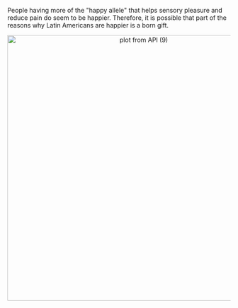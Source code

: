 People having more of the "happy allele" that helps sensory pleasure and reduce pain do seem to be happier. Therefore, it is possible that part of the reasons why Latin Americans are happier is a born gift.
<div>
    <a href="https://plot.ly/~wyr211/130/?share_key=Jxcwr7cSNh20jNiLaJM7zC" target="_blank" title="plot from API (9)" style="display: block; text-align: center;"><img src="https://plot.ly/~wyr211/130.png?share_key=Jxcwr7cSNh20jNiLaJM7zC" alt="plot from API (9)" style="max-width: 100%;width: 600px;"  width="100%" onerror="this.onerror=null;this.src='https://plot.ly/404.png';" /></a>
    
</div>


